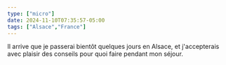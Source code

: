 ```yaml
---
type: ["micro"]
date: 2024-11-10T07:35:57-05:00
tags: ["Alsace","France"]
---
```

Il arrive que je passerai bientôt quelques jours en Alsace, et j'accepterais avec plaisir des conseils pour quoi faire pendant mon séjour.
